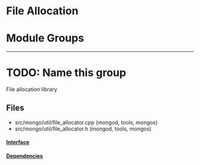 # File Allocation

# Module Groups

-------------

# TODO: Name this group
File allocation library

## Files
- src/mongo/util/file\_allocator.cpp   (mongod, tools, mongos)
- src/mongo/util/file\_allocator.h   (mongod, tools, mongos)

#### [Interface](interface/0)

#### [Dependencies](dependencies/0)
